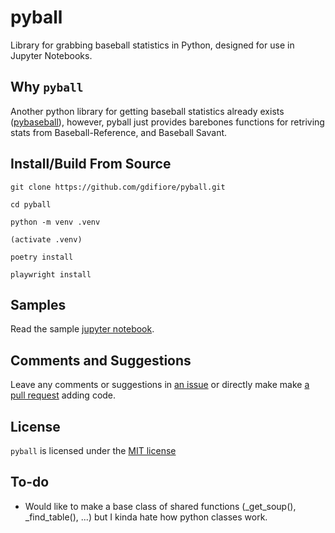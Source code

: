 # pyball

Library for grabbing baseball statistics in Python, designed for use in Jupyter Notebooks.

## Why `pyball`

Another python library for getting baseball statistics already exists ([pybaseball](https://github.com/jldbc/pybaseball)), however, pyball just provides barebones functions for retriving stats from Baseball-Reference, and Baseball Savant.

## Install/Build From Source
```
git clone https://github.com/gdifiore/pyball.git

cd pyball

python -m venv .venv

(activate .venv)

poetry install

playwright install
```

## Samples
Read the sample [jupyter notebook](https://gdifiore.github.io/pyball/examples/pyball_tutorial.html).

## Comments and Suggestions
Leave any comments or suggestions in [an issue](https://github.com/SummitCode/pyball/issues/new) or directly make make [a pull request](https://github.com/SummitCode/pyball/compare) adding code.

## License

`pyball` is licensed under the [MIT license](https://github.com/SummitCode/pyball/blob/master/LICENSE)

## To-do
- Would like to make a base class of shared functions (_get_soup(), _find_table(), ...) but I kinda hate how python classes work.